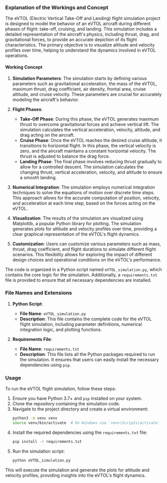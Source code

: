 ### Explanation of the Workings and Concept


The eVTOL (Electric Vertical Take-Off and Landing) flight simulation project is designed to model the behavior of an eVTOL aircraft during different phases of flight: take-off, cruising, and landing. This simulation includes a detailed representation of the aircraft's physics, including thrust, drag, and gravitational forces, to provide an accurate depiction of its flight characteristics. The primary objective is to visualize altitude and velocity profiles over time, helping to understand the dynamics involved in eVTOL operations.

#### Working Concept

1. **Simulation Parameters**: The simulation starts by defining various parameters such as gravitational acceleration, the mass of the eVTOL, maximum thrust, drag coefficient, air density, frontal area, cruise altitude, and cruise velocity. These parameters are crucial for accurately modeling the aircraft's behavior.

2. **Flight Phases**:
   - **Take-Off Phase**: During this phase, the eVTOL generates maximum thrust to overcome gravitational forces and achieve vertical lift. The simulation calculates the vertical acceleration, velocity, altitude, and drag acting on the aircraft.
   - **Cruise Phase**: Once the eVTOL reaches the desired cruise altitude, it transitions to horizontal flight. In this phase, the vertical velocity is zero, and the aircraft maintains a constant horizontal velocity. The thrust is adjusted to balance the drag force.
   - **Landing Phase**: The final phase involves reducing thrust gradually to allow for a controlled descent. The simulation calculates the changing thrust, vertical acceleration, velocity, and altitude to ensure a smooth landing.

3. **Numerical Integration**: The simulation employs numerical integration techniques to solve the equations of motion over discrete time steps. This approach allows for the accurate computation of position, velocity, and acceleration at each time step, based on the forces acting on the eVTOL.

4. **Visualization**: The results of the simulation are visualized using Matplotlib, a popular Python library for plotting. The simulation generates plots for altitude and velocity profiles over time, providing a clear graphical representation of the eVTOL's flight dynamics.

5. **Customization**: Users can customize various parameters such as mass, thrust, drag coefficient, and flight durations to simulate different flight scenarios. This flexibility allows for exploring the impact of different design choices and operational conditions on the eVTOL's performance.

The code is organized in a Python script named `eVTOL_simulation.py`, which contains the core logic for the simulation. Additionally, a `requirements.txt` file is provided to ensure that all necessary dependencies are installed.

### File Names and Extensions

1. **Python Script**: 
   - **File Name**: `eVTOL_simulation.py`
   - **Description**: This file contains the complete code for the eVTOL flight simulation, including parameter definitions, numerical integration logic, and plotting functions.

2. **Requirements File**: 
   - **File Name**: `requirements.txt`
   - **Description**: This file lists all the Python packages required to run the simulation. It ensures that users can easily install the necessary dependencies using `pip`.

### Usage

To run the eVTOL flight simulation, follow these steps:

1. Ensure you have Python 3.7+ and `pip` installed on your system.
2. Clone the repository containing the simulation code.
3. Navigate to the project directory and create a virtual environment:
   ```bash
   python3 -m venv venv
   source venv/bin/activate  # On Windows use `venv\Scripts\activate`
   ```
4. Install the required dependencies using the `requirements.txt` file:
   ```bash
   pip install -r requirements.txt
   ```
5. Run the simulation script:
   ```bash
   python eVTOL_simulation.py
   ```

This will execute the simulation and generate the plots for altitude and velocity profiles, providing insights into the eVTOL's flight dynamics.
